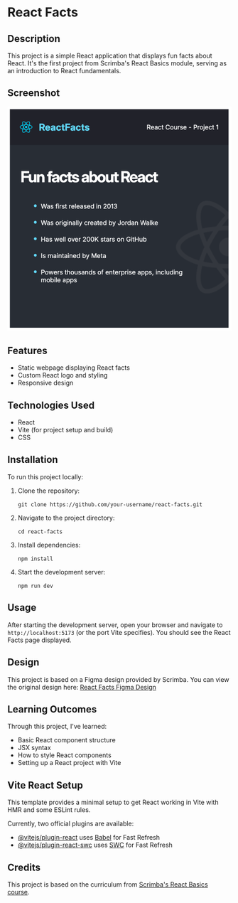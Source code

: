 # React Facts

## Description

This project is a simple React application that displays fun facts about React. It's the first project from Scrimba's React Basics module, serving as an introduction to React fundamentals.

## Screenshot

![React Facts App Screenshot](./src/assets/screenshot.png)

## Features

-   Static webpage displaying React facts
-   Custom React logo and styling
-   Responsive design

## Technologies Used

-   React
-   Vite (for project setup and build)
-   CSS

## Installation

To run this project locally:

1. Clone the repository:
    ```
    git clone https://github.com/your-username/react-facts.git
    ```
2. Navigate to the project directory:
    ```
    cd react-facts
    ```
3. Install dependencies:
    ```
    npm install
    ```
4. Start the development server:
    ```
    npm run dev
    ```

## Usage

After starting the development server, open your browser and navigate to `http://localhost:5173` (or the port Vite specifies). You should see the React Facts page displayed.

## Design

This project is based on a Figma design provided by Scrimba. You can view the original design here:
[React Facts Figma Design](https://www.figma.com/design/xA1rJVQOorqMW6xjGdBLcI/ReactFacts?node-id=0-1)

## Learning Outcomes

Through this project, I've learned:

-   Basic React component structure
-   JSX syntax
-   How to style React components
-   Setting up a React project with Vite

## Vite React Setup

This template provides a minimal setup to get React working in Vite with HMR and some ESLint rules.

Currently, two official plugins are available:

-   [@vitejs/plugin-react](https://github.com/vitejs/vite-plugin-react/blob/main/packages/plugin-react/README.md) uses [Babel](https://babeljs.io/) for Fast Refresh
-   [@vitejs/plugin-react-swc](https://github.com/vitejs/vite-plugin-react-swc) uses [SWC](https://swc.rs/) for Fast Refresh

## Credits

This project is based on the curriculum from [Scrimba's React Basics course](https://scrimba.com/learn/learnreact).
